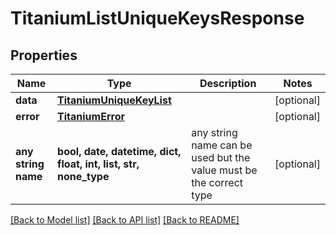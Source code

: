 # TitaniumListUniqueKeysResponse


## Properties
Name | Type | Description | Notes
------------ | ------------- | ------------- | -------------
**data** | [**TitaniumUniqueKeyList**](TitaniumUniqueKeyList.md) |  | [optional] 
**error** | [**TitaniumError**](TitaniumError.md) |  | [optional] 
**any string name** | **bool, date, datetime, dict, float, int, list, str, none_type** | any string name can be used but the value must be the correct type | [optional]

[[Back to Model list]](../README.md#documentation-for-models) [[Back to API list]](../README.md#documentation-for-api-endpoints) [[Back to README]](../README.md)


